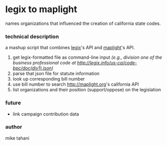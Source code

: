 # legix to maplight

names organizations that influenced the creation of california state codes.

### technical description

a mashup script that combines [legix](http://legix.info)'s API and [maplight](http://maplight.org)'s API.

1. get legix-formatted file as command-line input *(e.g., division one of the business professional code at <http://legix.info/us-ca/code-bpc/doc(div1).json>)*
2. parse that json file for statute information
3. look up corresponding bill number
4. use bill number to search <http://maplight.org>'s california API
5. list organizations and their position (support/oppose) on the legislation

### future

* link campaign contribution data

### author

mike tahani